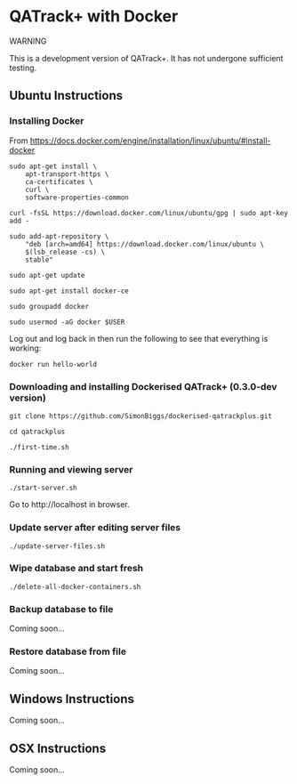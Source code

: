 # QATrack+ with Docker

WARNING

This is a development version of QATrack+. It has not undergone sufficient testing.

## Ubuntu Instructions

### Installing Docker

From https://docs.docker.com/engine/installation/linux/ubuntu/#install-docker

    sudo apt-get install \
        apt-transport-https \
        ca-certificates \
        curl \
        software-properties-common

    curl -fsSL https://download.docker.com/linux/ubuntu/gpg | sudo apt-key add -
    
    sudo add-apt-repository \
        "deb [arch=amd64] https://download.docker.com/linux/ubuntu \
        $(lsb_release -cs) \
        stable"
        
    sudo apt-get update
    
    sudo apt-get install docker-ce
    
    sudo groupadd docker
    
    sudo usermod -aG docker $USER
    
Log out and log back in then run the following to see that everything is working:

    docker run hello-world
    
### Downloading and installing Dockerised QATrack+ (0.3.0-dev version)

    git clone https://github.com/SimonBiggs/dockerised-qatrackplus.git
    
    cd qatrackplus
    
    ./first-time.sh
    
### Running and viewing server

    ./start-server.sh
    
Go to http://localhost in browser.

### Update server after editing server files

    ./update-server-files.sh
    
### Wipe database and start fresh

    ./delete-all-docker-containers.sh
    
### Backup database to file

Coming soon...

### Restore database from file

Coming soon...


## Windows Instructions

Coming soon...

## OSX Instructions

Coming soon...
